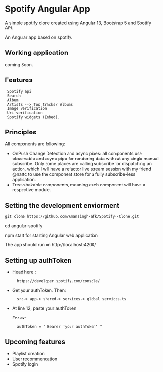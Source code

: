 # Spotify Angular App

A simple spotify clone created using Angular 13, Bootstrap 5 and Spotify API.

An Angular app based on spotify.

## Working application
coming Soon.

## Features
     Spotify api
     Search
     Album
     Artists --> Top tracks/ Albums 
     Image verification
     Uri verification
     Spotify widgets (Embed).

## Principles
 All components are following:

* OnPush Change Detection and async pipes: all components use observable and async pipe for rendering data without any single manual subscribe. Only some places are calling subscribe for dispatching an action, which I will have a refactor live stream session with my friend @nartc to use the component store for a fully subscribe-less application.
* Tree-shakable components, meaning each component will have a respective module.

## Setting the development enviorment
    git clone https://github.com/Amansingh-afk/Spotify--Clone.git
 cd angular-spotify

npm start for starting Angular web application

The app should run on http://localhost:4200/

## Setting up authToken
* Head here :

        https://developer.spotify.com/console/
* Get your authToken. Then:

        src-> app-> shared-> services-> global services.ts
* At line 12, paste your authToken
    
    For ex:

        authToken = " Bearer 'your authToken' "

## Upcoming features

* Playlist creation
* User recommendation
* Spotify login